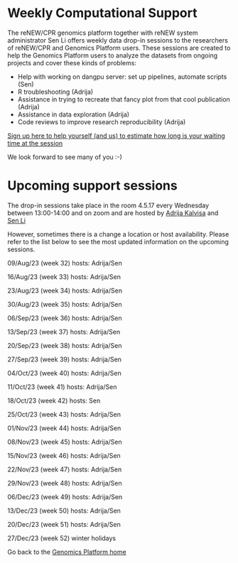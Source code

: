 # Weekly Computational Support 

The reNEW/CPR genomics platform together with reNEW system administrator Sen Li offers weekly data drop-in sessions to the researchers of reNEW/CPR and Genomics Platform users. These sessions are created to help the Genomics Platform users to analyze the datasets from ongoing projects and cover these kinds of problems:
 
- Help with working on dangpu server: set up pipelines, automate scripts (Sen)
- R troubleshooting (Adrija)
- Assistance in trying to recreate that fancy plot from that cool publication (Adrija)
- Assistance in data exploration (Adrija)
- Code reviews to improve research reproducibility (Adrija)

[Sign up here to help yourself (and us) to estimate how long is your waiting time at the session](https://forms.office.com/e/Xz1NZxXAgX)

We look forward to see many of you :-)

# Upcoming support sessions

The drop-in sessions take place in the room 4.5.17 every Wednesday between 13:00-14:00 and on zoom and are hosted by [Adrija Kalvisa](https://renew.ku.dk/people/?id=645384&vis=medarbejder) and [Sen Li](https://renew.ku.dk/people/?pure=en/persons/458863)

However, sometimes there is a change a location or host availability. Please refer to the list below to see the most updated information on the upcoming sessions.  

09/Aug/23 (week 32)
hosts: Adrija/Sen

16/Aug/23 (week 33)
hosts: Adrija/Sen

23/Aug/23 (week 34)
hosts: Adrija/Sen

30/Aug/23 (week 35)
hosts: Adrija/Sen

06/Sep/23 (week 36)
hosts: Adrija/Sen

13/Sep/23 (week 37)
hosts: Adrija/Sen

20/Sep/23 (week 38)
hosts: Adrija/Sen

27/Sep/23 (week 39)
hosts: Adrija/Sen

04/Oct/23 (week 40)
hosts: Adrija/Sen

11/Oct/23 (week 41)
hosts: Adrija/Sen

18/Oct/23 (week 42)
hosts: Sen      	

25/Oct/23 (week 43)
hosts: Adrija/Sen

01/Nov/23 (week 44)
hosts: Adrija/Sen

08/Nov/23 (week 45)
hosts: Adrija/Sen

15/Nov/23 (week 46)
hosts: Adrija/Sen

22/Nov/23 (week 47)
hosts: Adrija/Sen

29/Nov/23 (week 48)
hosts: Adrija/Sen

06/Dec/23 (week 49)
hosts: Adrija/Sen

13/Dec/23 (week 50)
hosts: Adrija/Sen

20/Dec/23 (week 51)
hosts: Adrija/Sen

27/Dec/23 (week 52)
winter holidays

Go back to the [Genomics Platform home](https://sundgenomics.github.io)
